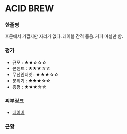 # ACID BREW

### 한줄평

후문에서 가깝지만 자리가 없다. 테이블 간격 좁음. 커피 마실만 함.

### 평가

- 규모 : ★★☆☆☆
- 콘센트 : ★★★☆☆
- 무선인터넷 : ★★★☆☆
- 분위기 : ★★★☆☆
- 총평 : ★★★☆☆

### 외부링크

- [네이버](https://store.naver.com/restaurants/detail?id=1628377729)

### 근황
